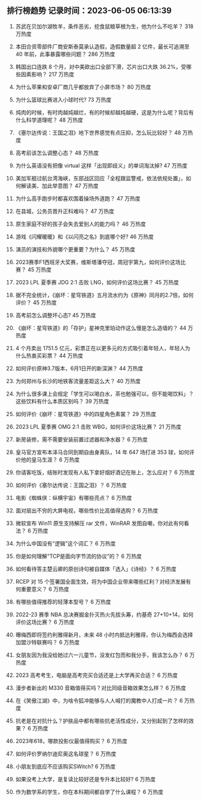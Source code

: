 
## 排行榜趋势 记录时间：2023-06-05 06:13:39
  
  1. 苏武在贝加尔湖牧羊，条件恶劣，挖食鼠粮草根为生，他为什么不吃羊？ 318 万热度
    
  2. 本田合资零部件厂商安斯泰莫承认造假，造假数量超 2 亿件，最长可追溯至 40 年前，此事暴露哪些问题？ 286 万热度
    
  3. 韩国出口连跌 8 个月，对中美欧出口全部下滑，芯片出口大跌 36.2%，受哪些因素影响？ 217 万热度
    
  4. 为什么苹果和安卓厂商几乎都放弃了小屏市场？ 80 万热度
    
  5. 为什么篮球比赛进入小球时代? 73 万热度
    
  6. 炖肉的时候，有时肉越炖越烂，有的时候却越炖越硬，这是为什么呢？背后有什么科学道理呢？ 48 万热度
    
  7. 《塞尔达传说：王国之泪》地下世界感觉有点压抑，怎么玩比较好？ 48 万热度
    
  8. 高考前该怎么调整心态？ 48 万热度
    
  9. 为什么英语没有把像 virtual 这样「出现即歧义」的单词淘汰掉? 47 万热度
    
  10. 美加军舰过航台湾海峡，东部战区回应「全程跟监警戒，依法依规处置」，如何解读美、加此举意图？ 47 万热度
    
  11. 为什么高手跑步时都喜欢围着操场外道跑？ 47 万热度
    
  12. 在县城，公务员晋升正科难吗？ 47 万热度
    
  13. 原生家庭不好的孩子会失去爱别人的能力吗？ 46 万热度
    
  14. 游戏《闪耀暖暖》和《以闪亮之名》到底哪个好? 46 万热度
    
  15. 演员的演技和外貌哪个更重要？为什么？ 45 万热度
    
  16. 2023赛季F1西班牙大奖赛，维斯塔潘夺冠，周冠宇第九，如何评价这场比赛？ 45 万热度
    
  17. 2023 LPL 夏季赛 JDG 2:1 击败 LNG，如何评价这场比赛？ 45 万热度
    
  18. 据不完全统计，《崩坏：星穹铁道》五月流水约为《原神》同月的2.7倍，如何评价？ 45 万热度
    
  19. 高考前怎么调整坏心态? 45 万热度
    
  20. 《崩坏：星穹铁道》的「存护」星神克里珀动作这么慢是怎么造墙的？ 44 万热度
    
  21. 4 个月卖出 1751.5 亿元，彩票正在以更多元的方式吸引着年轻人，年轻人为什么热衷买彩票？ 44 万热度
    
  22. 如何评价原神3.7版本，6月1日开的新深渊？ 44 万热度
    
  23. 为何郑州与长沙的地铁客流量差距这么大？ 40 万热度
    
  24. 为什么很多课上会规定「学生可以喝白水，茶也勉强可以，但不能喝饮料」？这些饮料有什么本质区别吗？ 39 万热度
    
  25. 如何评价《崩坏：星穹铁道》中的四星角色素裳？ 29 万热度
    
  26. 2023 LPL 夏季赛 OMG 2:1 击败 WBG，如何评价这场比赛？ 21 万热度
    
  27. 新房装修，需不需要安装前置过滤器和净水器？ 6 万热度
    
  28. 皇马官方宣布本泽马合同到期自由身离队，14 年 647 场打进 353 球，如何评价他的皇马生涯？ 6 万热度
    
  29. 你请客吃饭，结账时发现有人私下拿好烟好酒记在账上，怎么应对？ 6 万热度
    
  30. 如何评价《塞尔达传说：王国之泪》？ 6 万热度
    
  31. 电影《蜘蛛侠：纵横宇宙》有哪些亮点？ 6 万热度
    
  32. 面对层出不穷的大屏电视，哪些性价比高值得选购？ 6 万热度
    
  33. 微软宣布 Win11 原生支持解压 rar 文件，WinRAR 发图自嘲，你对此有何看法？ 6 万热度
    
  34. 为什么中国没有“逻辑”这个词汇？ 6 万热度
    
  35. 你是如何理解“TCP是面向字节流的协议”的？ 6 万热度
    
  36. 如何看待答主楚云卿的原创诗句被自媒体「选入」《诗经》？ 6 万热度
    
  37. RCEP 对 15 个签署国全面生效，将为中国企业带来哪些红利？对经济发展有何重要意义？ 6 万热度
    
  38. 有哪些值得推荐的轻薄本型号？ 6 万热度
    
  39. 2022-23 赛季 NBA 总决赛掘金扑灭热火先拔头筹，约基奇 27+10+14，如何评价这场比赛？ 6 万热度
    
  40. 曝梅西即将签约利雅得新月，未来 48 小时内抵达利雅得，你认为梅西会选择加盟沙特联赛吗？ 6 万热度
    
  41. 女朋友因为我没给她过六一儿童节，没发红包而和我分手，我该怎么办？ 6 万热度
    
  42. 2023 高考考生，电脑是高考完买合适还是上大学再买合适？ 6 万热度
    
  43. 漫步者新出的 M330 音箱值得买吗？对比同级音箱效果怎么样？ 6 万热度
    
  44. 在《笑傲江湖》中，为啥令狐冲能够与人人喊打的魔教中人打成一片？ 6 万热度
    
  45. 抗老是在对抗什么？护肤品中都有哪些抗老活性成分，又分别起到了怎样的效果？ 6 万热度
    
  46. 2023年618，哪款投影仪最值得购买？ 6 万热度
    
  47. 如何评价罗纳尔迪尼奥这名球星？ 6 万热度
    
  48. 小朋友到底应不应该购买SWitch? 6 万热度
    
  49. 如果没考上大学，是复读比较好还是专升本比较好? 6 万热度
    
  50. 作为数学系的学生，你在本科期间都自学了什么课程？ 6 万热度
    